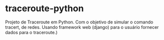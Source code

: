 # traceroute-python
Projeto de Traceroute em Python. Com o objetivo de simular o comando tracert, de redes. Usando framework web (django) para o usuário fornecer dados para o traceroute.)
